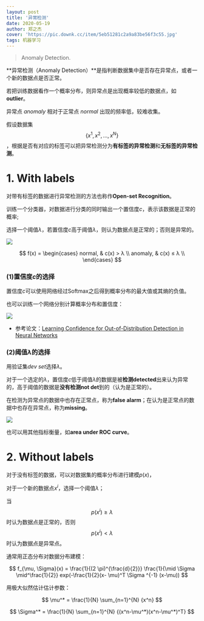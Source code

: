 ```yaml
---
layout: post
title: '异常检测'
date: 2020-05-19
author: 郑之杰
cover: 'https://pic.downk.cc/item/5eb51281c2a9a83be56f3c55.jpg'
tags: 机器学习
---
```


> Anomaly Detection.

**异常检测（Anomaly Detection）**是指判断数据集中是否存在异常点，或者一个新的数据点是否正常。

若把训练数据看作一个概率分布，则异常点是出现概率较低的数据点，如**outlier**。

异常点 $anomaly$ 相对于正常点 $normal$ 出现的频率低，较难收集。

假设数据集$$\{x^1,x^2,...,x^N\}$$，根据是否有对应的标签可以把异常检测分为**有标签的异常检测**和**无标签的异常检测**。

# 1. With labels
对带有标签的数据进行异常检测的方法也称作**Open-set Recognition**。

训练一个分类器，对数据进行分类的同时输出一个置信度$c$，表示该数据是正常的概率;

选择一个阈值$λ$，若置信度$c$高于阈值$λ$，则认为数据点是正常的；否则是异常的。

![](https://pic.downk.cc/item/5eb501c2c2a9a83be55e0e9e.jpg)

$$ f(x) = \begin{cases} normal, & c(x) > λ \\ anomaly, & c(x) ≤ λ \\ \end{cases} $$

### (1)置信度$c$的选择
置信度$c$可以使用网络经过Softmax之后得到概率分布的最大值或其熵的负值。

也可以训练一个网络分别计算概率分布和置信度：

![](https://pic.downk.cc/item/5eb50267c2a9a83be55ec058.jpg)

- 参考论文：[Learning Confidence for Out-of-Distribution Detection in Neural Networks](https://arxiv.org/abs/1802.04865)

### (2)阈值$λ$的选择
用验证集$dev$ $set$选择$λ$。

对于一个选定的$λ$，置信度$c$低于阈值$λ$的数据是被**检测detected**出来认为异常的，高于阈值的数据是**没有检测not det**到的（认为是正常的）。

在检测为异常点的数据中也存在正常点，称为**false alarm**；在认为是正常点的数据中也存在异常点，称为**missing**。

![](https://pic.downk.cc/item/5eb50d5dc2a9a83be56a12a0.jpg)

也可以用其他指标衡量，如**area under ROC curve**。

# 2. Without labels
对于没有标签的数据，可以对数据集的概率分布进行建模$p(x)$，

对于一个新的数据点$x^i$，选择一个阈值$λ$；

当$$p(x^i)≥λ$$时认为数据点是正常的，否则$$p(x^i)<λ$$时认为数据点是异常点。

通常用正态分布对数据分布建模：

$$ f_{\mu, \Sigma}(x) = \frac{1}{(2 \pi)^{\frac{d}{2}}} \frac{1}{\mid \Sigma \mid^\frac{1}{2}} exp(-\frac{1}{2}(x- \mu)^T \Sigma ^{-1} (x-\mu)) $$

用极大似然估计估计参数：

$$ \mu^* = \frac{1}{N} \sum_{n=1}^{N} {x^n} $$

$$ \Sigma^* = \frac{1}{N} \sum_{n=1}^{N} {(x^n-\mu^*)(x^n-\mu^*)^T} $$